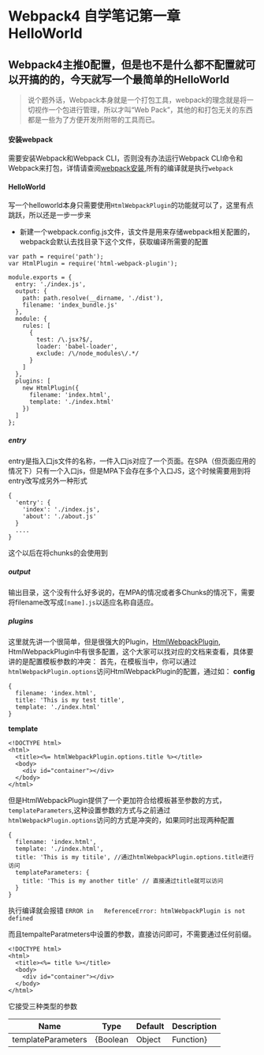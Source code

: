 # Webpack4 自学笔记第一章 HelloWorld

## Webpack4主推0配置，但是也不是什么都不配置就可以开搞的的，今天就写一个最简单的HelloWorld
> 说个题外话，Webpack本身就是一个打包工具，webpack的理念就是将一切视作一个包进行管理，所以才叫“Web Pack”，其他的和打包无关的东西都是一些为了方便开发所附带的工具而已。

#### 安装webpack
需要安装Webpack和Webpack CLI，否则没有办法运行Webpack CLI命令和Webpack来打包，详情请查阅[webpack安装](https://webpack.js.org/guides/installation/#local-installation),所有的编译就是执行`webpack`

#### HelloWorld
写一个helloworld本身只需要使用`HtmlWebpackPlugin`的功能就可以了，这里有点跳跃，所以还是一步一步来

- 新建一个webpack.config.js文件，该文件是用来存储webpack相关配置的，webpack会默认去找目录下这个文件，获取编译所需要的配置

```
var path = require('path');
var HtmlPlugin = require('html-webpack-plugin');

module.exports = {
  entry: './index.js',
  output: {
    path: path.resolve(__dirname, './dist'),
    filename: 'index_bundle.js'
  },
  module: {
    rules: [
      {
        test: /\.jsx?$/,
        loader: 'babel-loader',
        exclude: /\/node_modules\/.*/
      }
    ]
  },
  plugins: [
    new HtmlPlugin({
      filename: 'index.html',
      template: './index.html'
    })
  ]
};
```
##### entry
entry是指入口js文件的名称，一件入口js对应了一个页面。在SPA（但页面应用的情况下）只有一个入口js，但是MPA下会存在多个入口JS，这个时候需要用到将entry改写成另外一种形式

```
{
  'entry': {
    'index': './index.js',
    'about': './about.js'
  }
  ....
}
```
这个以后在将chunks的会使用到

##### output
输出目录，这个没有什么好多说的，在MPA的情况或者多Chunks的情况下，需要将filename改写成`[name].js`以适应名称自适应。

##### plugins
这里就先讲一个很简单，但是很强大的Plugin，[HtmlWebpackPlugin](https://github.com/jantimon/html-webpack-plugin),
HtmlWebpackPlugin中有很多配置，这个大家可以找对应的文档来查看，具体要讲的是配置模板参数的冲突：
首先，在模板当中，你可以通过`htmlWebpackPlugin.options`访问HtmlWebpackPlugin的配置，通过如：
**config**
```
{
  filename: 'index.html',
  title: 'This is my test title',
  template: './index.html'
}
```

**template**
```
<!DOCTYPE html>
<html>
  <title><%= htmlWebpackPlugin.options.title %></title>
  <body>
    <div id="container"></div>
  </body>
</html>
```
但是HtmlWebpackPlugin提供了一个更加符合给模板甚至参数的方式，`templateParameters`,这种设置参数的方式与之前通过`htmlWebpackPlugin.options`访问的方式是冲突的，如果同时出现两种配置

```
{
  filename: 'index.html',
  template: './index.html',
  title: 'This is my titile', //通过htmlWebpackPlugin.options.title进行访问
  templateParameters: {
    title: 'This is my another title' // 直接通过title就可以访问
  }
}
```

执行编译就会报错 `ERROR in   ReferenceError: htmlWebpackPlugin is not defined`

而且tempalteParatmeters中设置的参数，直接访问即可，不需要通过任何前缀。
```
<!DOCTYPE html>
<html>
  <title><%= title %></title>
  <body>
    <div id="container"></div>
  </body>
</html>
```

它接受三种类型的参数

Name |	Type |	Default |	Description
-----|-------|----------|----------------
templateParameters	| {Boolean|Object|Function}	 | -	| Allows to overwrite the parameters used in the template
